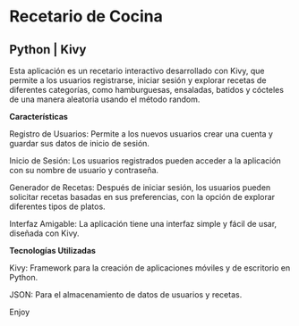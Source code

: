 # Recetario de Cocina
## Python | Kivy

Esta aplicación es un recetario interactivo desarrollado con Kivy, que permite a los usuarios registrarse, iniciar sesión y explorar recetas de diferentes categorías, como hamburguesas, ensaladas, batidos y cócteles de una manera aleatoria usando el método random.

**Características**

<p>Registro de Usuarios: Permite a los nuevos usuarios crear una cuenta y guardar sus datos de inicio de sesión.</p>
<p>Inicio de Sesión: Los usuarios registrados pueden acceder a la aplicación con su nombre de usuario y contraseña.</p>
<p>Generador de Recetas: Después de iniciar sesión, los usuarios pueden solicitar recetas basadas en sus preferencias, con la opción de explorar diferentes tipos de platos.</p>
<p>Interfaz Amigable: La aplicación tiene una interfaz simple y fácil de usar, diseñada con Kivy.</p>

**Tecnologías Utilizadas**

<p>Kivy: Framework para la creación de aplicaciones móviles y de escritorio en Python.</p>
<p>JSON: Para el almacenamiento de datos de usuarios y recetas.</p>
<p></p>
<p>Enjoy</p>
